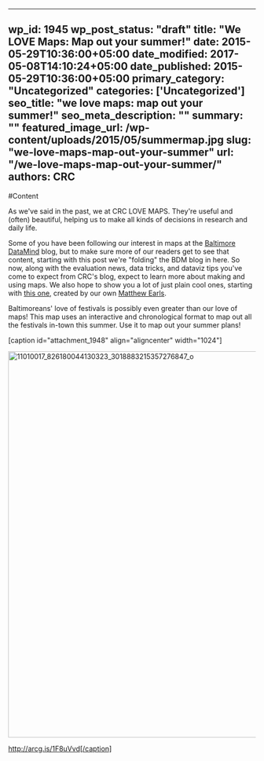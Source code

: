 
---
wp_id: 1945
wp_post_status: "draft" 
title: "We LOVE Maps: Map out your summer!"
date: 2015-05-29T10:36:00+05:00
date_modified: 2017-05-08T14:10:24+05:00
date_published: 2015-05-29T10:36:00+05:00
primary_category: "Uncategorized"
categories: ['Uncategorized'] 
seo_title: "we love maps: map out your summer!"
seo_meta_description: ""
summary: "" 
featured_image_url: /wp-content/uploads/2015/05/summermap.jpg
slug: "we-love-maps-map-out-your-summer"
url: "/we-love-maps-map-out-your-summer/"
authors: CRC
---

#Content

As we've said in the past, we at CRC LOVE MAPS. They're useful and (often) beautiful, helping us to make all kinds of decisions in research and daily life.

Some of you have been following our interest in maps at the [Baltimore DataMind](http://www.baltimoredatamind.org) blog, but to make sure more of our readers get to see that content, starting with this post we're "folding" the BDM blog in here. So now, along with the evaluation news, data tricks, and dataviz tips you've come to expect from CRC's blog, expect to learn more about making and using maps. We also hope to show you a lot of just plain cool ones, starting with [this one](http://arcg.is/1F8uVvd), created by our own [Matthew Earls](https://www.inciter.io/who/crc-data-nerds/matthew/).

Baltimoreans' love of festivals is possibly even greater than our love of maps! This map uses an interactive and chronological format to map out all the festivals in-town this summer. Use it to map out your summer plans!

[caption id="attachment_1948" align="aligncenter" width="1024"]

<img alt="11010017_826180044130323_3018883215357276847_o" class="wp-image-1948 size-large" height="787" src="https://www.inciter.io/wp-content/uploads/2015/05/11010017_826180044130323_3018883215357276847_o-1024x787.jpg" width="1024"/>

 http://arcg.is/1F8uVvd[/caption]

